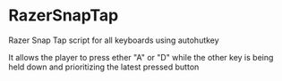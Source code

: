 # RazerSnapTap
Razer Snap Tap script for all keyboards using autohutkey

It allows the player to press ether "A" or "D" while the other key is being held down and prioritizing the latest pressed button
